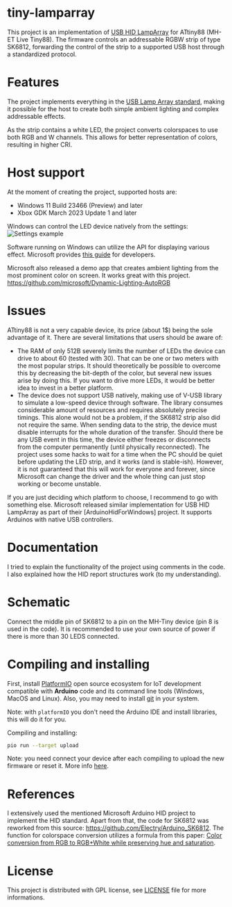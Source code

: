 # tiny-lamparray
This project is an implementation of [USB HID LampArray](https://learn.microsoft.com/en-us/windows-hardware/design/component-guidelines/dynamic-lighting-devices) for ATtiny88 (MH-ET Live Tiny88). The firmware controls an addressable RGBW strip of type SK6812, forwarding the control of the strip to a supported USB host through a standardized protocol.

# Features
The project implements everything in the [USB Lamp Array standard](https://www.usb.org/sites/default/files/hutrr84_-_lighting_and_illumination_page.pdf), making it possible for the host to create both simple ambient lighting and complex addressable effects.

As the strip contains a white LED, the project converts colorspaces to use both RGB and W channels. This allows for better representation of colors, resulting in higher CRI.

# Host support
At the moment of creating the project, supported hosts are:
- Windows 11 Build 23466 (Preview) and later
- Xbox GDK March 2023 Update 1 and later

Windows can control the LED device natively from the settings:
![Settings example](https://learn.microsoft.com/en-us/windows/uwp/devices-sensors/images/lighting/settings-dynamic-lighting-effects.png)

Software running on Windows can utilize the API for displaying various effect. Microsoft provides [this guide](https://learn.microsoft.com/en-us/windows/uwp/devices-sensors/lighting-dynamic-lamparray) for developers.

Microsoft also released a demo app that creates ambient lighting from the most prominent color on screen. It works great with this project. https://github.com/microsoft/Dynamic-Lighting-AutoRGB


# Issues
ATtiny88 is not a very capable device, its price (about 1$) being the sole advantage of it. There are several limitations that users should be aware of:

- The RAM of only 512B severely limits the number of LEDs the device can drive to about 60 (tested with 30). That can be one or two meters with the most popular strips. It should theoretically be possible to overcome this by decreasing the bit-depth of the color, but several new issues arise by doing this. If you want to drive more LEDs, it would be better idea to invest in a better platform.
- The device does not support USB natively, making use of V-USB library to simulate a low-speed device through software. The library consumes considerable amount of resources and requires absolutely precise timings. This alone would not be a problem, if the SK6812 strip also did not require the same. When sending data to the strip, the device must disable interrupts for the whole duration of the transfer. Should there be any USB event in this time, the device either freezes or disconnects from the computer permanently (until physically reconnected). The project uses some hacks to wait for a time when the PC should be quiet before updating the LED strip, and it works (and is stable-ish). However, it is not guaranteed that this will work for everyone and forever, since Microsoft can change the driver and the whole thing can just stop working or become unstable.

If you are just deciding which platform to choose, I recommend to go with something else. Microsoft released similar implementation for USB HID LampArray as part of their [ArduinoHidForWindows] project. It supports Arduinos with native USB controllers.

# Documentation
I tried to explain the functionality of the project using comments in the code. I also explained how the HID report structures work (to my understanding).

# Schematic

Connect the middle pin of SK6812 to a pin on the MH-Tiny device (pin 8 is used in the code). It is recommended to use your own source of power if there is more than 30 LEDS connected.

# Compiling and installing

First, install [PlatformIO](http://platformio.org/) open source ecosystem for IoT development compatible with **Arduino** code and its command line tools (Windows, MacOS and Linux). Also, you may need to install [git](http://git-scm.com/) in your system. 

Note: with `platformIO` you don't need the Arduino IDE and install libraries, this will do it for you.

Compiling and installing:
``` bash
pio run --target upload
```

Note: you need connect your device after each compiling to upload the new firmware or reset it. More info [here](http://digistump.com/wiki/digispark/tutorials/connectingpro).

# References 

I extensively used the mentioned Microsoft Arduino HID project to implement the HID standard. Apart from that, the code for SK6812 was reworked from this source: https://github.com/Electry/Arduino_SK6812. The function for colorspace conversion utilizes a formula from this paper: [Color conversion from RGB to RGB+White while preserving hue and saturation](https://library.imaging.org/admin/apis/public/api/ist/website/downloadArticle/cic/10/1/art00054).

# License
This project is distributed with GPL license, see [LICENSE](https://github.com/MatejKocourek/spark-als/blob/main/LICENSE) file for more informations.